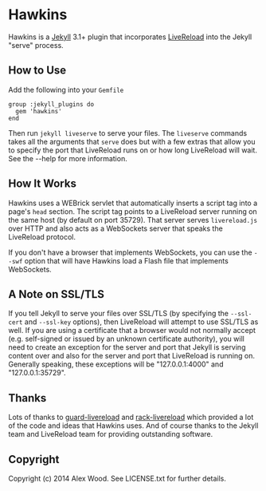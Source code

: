 # Hawkins
Hawkins is a [Jekyll](http://jekyllrb.com) 3.1+ plugin that incorporates
[LiveReload](http://www.livereload.com) into the Jekyll "serve" process.

## How to Use
Add the following into your `Gemfile`

```
group :jekyll_plugins do
  gem 'hawkins'
end
```

Then run `jekyll liveserve` to serve your files.  The `liveserve` commands takes
all the arguments that `serve` does but with a few extras that allow you to
specify the port that LiveReload runs on or how long LiveReload will wait.  See
the --help for more information.

## How It Works
Hawkins uses a WEBrick servlet that automatically inserts a script tag into a
page's `head` section.  The script tag points to a LiveReload server running on
the same host (by default on port 35729).  That server serves `livereload.js`
over HTTP and also acts as a WebSockets server that speaks the LiveReload
protocol.

If you don't have a browser that implements WebSockets, you can use the
`--swf` option that will have Hawkins load a Flash file that implements
WebSockets.

## A Note on SSL/TLS
If you tell Jekyll to serve your files over SSL/TLS (by specifying the
`--ssl-cert` and `--ssl-key` options), then LiveReload will attempt to use
SSL/TLS as well.  If you are using a certificate that a browser would not
normally accept (e.g.  self-signed or issued by an unknown certificate
authority), you will need to create an exception for the server and port
that Jekyll is serving content over and also for the server and port that
LiveReload is running on.  Generally speaking, these exceptions will be
"127.0.0.1:4000" and "127.0.0.1:35729".

## Thanks
Lots of thanks to [guard-livereload](https://github.com/guard/guard-livereload)
and [rack-livereload](https://github.com/johnbintz/rack-livereload) which
provided a lot of the code and ideas that Hawkins uses.  And of course thanks to
the Jekyll team and LiveReload team for providing outstanding software.

## Copyright
Copyright (c) 2014 Alex Wood. See LICENSE.txt for further details.

